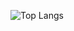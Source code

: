 ![Top Langs](https://github-readme-stats.vercel.app/api/top-langs/?username=03milosevicN&layout=compact)
